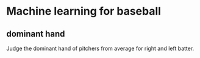 # Machine learning for baseball

## dominant hand

Judge the dominant hand of pitchers from average for right and left batter.

